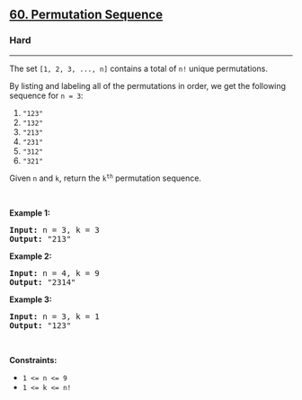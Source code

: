 <h2><a href="https://leetcode.com/problems/permutation-sequence/">60. Permutation Sequence</a></h2><h3>Hard</h3><hr><div style="user-select: auto;"><p style="user-select: auto;">The set <code style="user-select: auto;">[1, 2, 3, ...,&nbsp;n]</code> contains a total of <code style="user-select: auto;">n!</code> unique permutations.</p>

<p style="user-select: auto;">By listing and labeling all of the permutations in order, we get the following sequence for <code style="user-select: auto;">n = 3</code>:</p>

<ol style="user-select: auto;">
	<li style="user-select: auto;"><code style="user-select: auto;">"123"</code></li>
	<li style="user-select: auto;"><code style="user-select: auto;">"132"</code></li>
	<li style="user-select: auto;"><code style="user-select: auto;">"213"</code></li>
	<li style="user-select: auto;"><code style="user-select: auto;">"231"</code></li>
	<li style="user-select: auto;"><code style="user-select: auto;">"312"</code></li>
	<li style="user-select: auto;"><code style="user-select: auto;">"321"</code></li>
</ol>

<p style="user-select: auto;">Given <code style="user-select: auto;">n</code> and <code style="user-select: auto;">k</code>, return the <code style="user-select: auto;">k<sup style="user-select: auto;">th</sup></code> permutation sequence.</p>

<p style="user-select: auto;">&nbsp;</p>
<p style="user-select: auto;"><strong class="example" style="user-select: auto;">Example 1:</strong></p>
<pre style="user-select: auto;"><strong style="user-select: auto;">Input:</strong> n = 3, k = 3
<strong style="user-select: auto;">Output:</strong> "213"
</pre><p style="user-select: auto;"><strong class="example" style="user-select: auto;">Example 2:</strong></p>
<pre style="user-select: auto;"><strong style="user-select: auto;">Input:</strong> n = 4, k = 9
<strong style="user-select: auto;">Output:</strong> "2314"
</pre><p style="user-select: auto;"><strong class="example" style="user-select: auto;">Example 3:</strong></p>
<pre style="user-select: auto;"><strong style="user-select: auto;">Input:</strong> n = 3, k = 1
<strong style="user-select: auto;">Output:</strong> "123"
</pre>
<p style="user-select: auto;">&nbsp;</p>
<p style="user-select: auto;"><strong style="user-select: auto;">Constraints:</strong></p>

<ul style="user-select: auto;">
	<li style="user-select: auto;"><code style="user-select: auto;">1 &lt;= n &lt;= 9</code></li>
	<li style="user-select: auto;"><code style="user-select: auto;">1 &lt;= k &lt;= n!</code></li>
</ul>
</div>